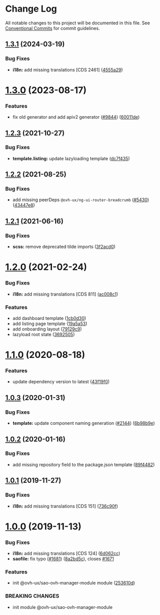 # Change Log

All notable changes to this project will be documented in this file.
See [Conventional Commits](https://conventionalcommits.org) for commit guidelines.

## [1.3.1](https://github.com/ovh/manager/compare/@ovh-ux/sao-ovh-manager-module@1.3.0...@ovh-ux/sao-ovh-manager-module@1.3.1) (2024-03-19)


### Bug Fixes

* **i18n:** add missing translations [CDS 2461] ([4555a29](https://github.com/ovh/manager/commit/4555a29f38c998c344d3beecd9ee540520242310))





# [1.3.0](https://github.com/ovh/manager/compare/@ovh-ux/sao-ovh-manager-module@1.2.3...@ovh-ux/sao-ovh-manager-module@1.3.0) (2023-08-17)


### Features

* fix old generator and add apiv2 generator ([#9844](https://github.com/ovh/manager/issues/9844)) ([60011de](https://github.com/ovh/manager/commit/60011de7ffff69d6ba2f228bd244f9d32b308908))





## [1.2.3](https://github.com/ovh/manager/compare/@ovh-ux/sao-ovh-manager-module@1.2.2...@ovh-ux/sao-ovh-manager-module@1.2.3) (2021-10-27)


### Bug Fixes

* **template.listing:** update lazyloading template ([dc7f435](https://github.com/ovh/manager/commit/dc7f435fbb0b84c3dc89cd18394e85ed907894d0))



## [1.2.2](https://github.com/ovh/manager/compare/@ovh-ux/sao-ovh-manager-module@1.2.1...@ovh-ux/sao-ovh-manager-module@1.2.2) (2021-08-25)


### Bug Fixes

* add missing peerDeps `@ovh-ux/ng-ui-router-breadcrumb` ([#5430](https://github.com/ovh/manager/issues/5430)) ([43447e8](https://github.com/ovh/manager/commit/43447e8a78675eef388a20d3275da54dab5d0309))



## [1.2.1](https://github.com/ovh/manager/compare/@ovh-ux/sao-ovh-manager-module@1.2.0...@ovh-ux/sao-ovh-manager-module@1.2.1) (2021-06-16)


### Bug Fixes

* **scss:** remove deprecated tilde imports ([3f2acd0](https://github.com/ovh/manager/commit/3f2acd008ad5bff397ab6ecf35437a506b4b90a5))



# [1.2.0](https://github.com/ovh/manager/compare/@ovh-ux/sao-ovh-manager-module@1.1.0...@ovh-ux/sao-ovh-manager-module@1.2.0) (2021-02-24)


### Bug Fixes

* **i18n:** add missing translations [CDS 811] ([ac008c1](https://github.com/ovh/manager/commit/ac008c1c0145d1aafff254ae1c444a433d8d4165))


### Features

* add dashboard template ([1cb0d30](https://github.com/ovh/manager/commit/1cb0d30b84cee542a58fa2c3ba505af7e4dff9c2))
* add listing page template ([19a5a53](https://github.com/ovh/manager/commit/19a5a53d8b2b6f2ffc08a0f16257aeb974870b3e))
* add onboarding layout ([79129c9](https://github.com/ovh/manager/commit/79129c9e718a7bd91b5751a1d49c7d9df2f679e2))
* lazyload root state ([3692505](https://github.com/ovh/manager/commit/36925050d052096e4e4489bf36dd3936157c6b3f))



# [1.1.0](https://github.com/ovh-ux/manager/compare/@ovh-ux/sao-ovh-manager-module@1.0.3...@ovh-ux/sao-ovh-manager-module@1.1.0) (2020-08-18)


### Features

* update dependency version to latest ([43f19f0](https://github.com/ovh-ux/manager/commit/43f19f0b62ccb6f2616b3ecff265ac2f0fef65d6))



## [1.0.3](https://github.com/ovh-ux/manager/compare/@ovh-ux/sao-ovh-manager-module@1.0.2...@ovh-ux/sao-ovh-manager-module@1.0.3) (2020-01-31)


### Bug Fixes

* **template:** update component naming generation ([#2144](https://github.com/ovh-ux/manager/issues/2144)) ([6b98b9e](https://github.com/ovh-ux/manager/commit/6b98b9e5f702b4f2314825230d2a51ef7f384f44))



## [1.0.2](https://github.com/ovh-ux/manager/compare/@ovh-ux/sao-ovh-manager-module@1.0.1...@ovh-ux/sao-ovh-manager-module@1.0.2) (2020-01-16)


### Bug Fixes

* add missing repository field to the package.json template ([89f4482](https://github.com/ovh-ux/manager/commit/89f4482176884db3cb680cf38851c3a16cdb0544))



## [1.0.1](https://github.com/ovh/manager/compare/@ovh-ux/sao-ovh-manager-module@1.0.0...@ovh-ux/sao-ovh-manager-module@1.0.1) (2019-11-27)


### Bug Fixes

* **i18n:** add missing translations [CDS 151] ([736c90f](https://github.com/ovh/manager/commit/736c90f0537e65a3706c3348d630763024a6f774))



# [1.0.0](https://github.com/ovh/manager/compare/@ovh-ux/sao-ovh-manager-module@0.0.0...@ovh-ux/sao-ovh-manager-module@1.0.0) (2019-11-13)


### Bug Fixes

* **i18n:** add missing translations [CDS 124] ([6d062cc](https://github.com/ovh/manager/commit/6d062cc3f6c817b81546171abfeb553975dde4f3))
* **saofile:** fix typo ([#1681](https://github.com/ovh/manager/issues/1681)) ([8a2bd5c](https://github.com/ovh/manager/commit/8a2bd5cde3ba1afdf3c05e15cca679af51a4b2c8)), closes [#1671](https://github.com/ovh/manager/issues/1671)


### Features

* init @ovh-ux/sao-ovh-manager-module module ([253610d](https://github.com/ovh/manager/commit/253610dfac083c87be142e7e018b044f6e82f48a))


### BREAKING CHANGES

* init module @ovh-ux/sao-ovh-manager-module
